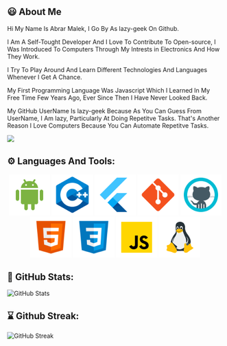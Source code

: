## :smiley: About Me

Hi My Name Is Abrar Malek, I Go By As lazy-geek On Github.

I Am A Self-Tought Developer And I Love To Contribute To Open-source,
I Was Introduced To Computers Through My Intrests in Electronics And How They Work.

I Try To Play Around And Learn Different Technologies And Languages Whenever I Get A Chance.

My First Programming Language Was Javascript Which I Learned In My Free Time Few Years Ago, Ever Since Then I Have Never Looked Back.

My GitHub UserName Is lazy-geek Because As You Can Guess From UserName, I Am lazy, Particularly At Doing Repetitve Tasks. That's Another Reason I Love Computers Because You Can Automate Repetitve Tasks.

[![](https://img.shields.io/badge/-abrar-blue?style=for-the-badge&logo=linkedin&logoColor=white&linl=https://www.linkedin.com/in/abrar-malek-79280a215)](https://www.linkedin.com/in/abrar-malek-79280a215)

## :gear: Languages And Tools:

<div align="center">
<img src="assets/icons8-android-os.svg" alt="drawing" width="96"/>
<img src="assets/icons8-c++.svg" alt="drawing" width="96"/>
<img src="assets/icons8-flutter.svg" alt="drawing" width="96"/>
<img src="assets/icons8-git.svg" alt="drawing" width="96"/>
<img src="assets/icons8-github.svg" alt="drawing" width="96"/>
<img src="assets/icons8-html-5.svg" alt="drawing" width="96"/>
<img src="assets/icons8-css3.svg" alt="drawing" width="96"/>
<img src="assets/icons8-javascript.svg" alt="drawing" width="96"/>
<img src="assets/icons8-linux-96.png" alt="drawing" width="96"/>
</div>

## :rocket: GitHub Stats:

<!-- <div align="center"> -->

![GitHub Stats](https://github-readme-stats.vercel.app/api?username=lazy-geek&count_private=true&show_icons=true&theme=tokyonight&hide_border=true&bg_color=292d3e)

<!-- </div> -->

## :hourglass: Github Streak:

<!-- <div align="center"> -->

![GitHub Streak](https://github-readme-streak-stats.herokuapp.com/?user=lazy-geek&theme=tokyonight&hide_border=true&background=292D3E)

<!-- </div> -->

